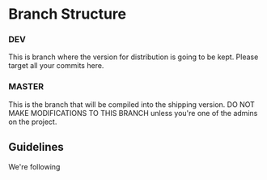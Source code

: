 # Branch Structure

### DEV
This is branch where the version for distribution is going to be kept. Please target all your commits here.

### MASTER
This is the branch that will be compiled into the shipping version. DO NOT MAKE MODIFICATIONS TO THIS BRANCH unless you're one of the admins on the project.

## Guidelines

We're following 